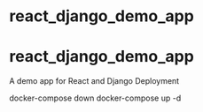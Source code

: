 # react_django_demo_app
# react_django_demo_app
A demo app for React and Django Deployment

docker-compose down
docker-compose up -d
